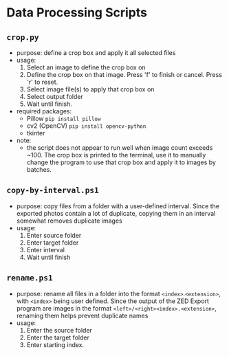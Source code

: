 # Data Processing Scripts

## `crop.py`

- purpose: define a crop box and apply it all selected files
- usage:
    1. Select an image to define the crop box on
    2. Define the crop box on that image. Press 'f' to finish or cancel. Press 'r' to reset.
    3. Select image file(s) to apply that crop box on
    4. Select output folder
    5. Wait until finish.
- required packages:
    - Pillow `pip install pillow`
    - cv2 (OpenCV) `pip install opencv-python`
    - tkinter
- note:
    - the script does not appear to run well when image count exceeds ~100. The crop box is printed to the terminal, use it to manually change the program to use that crop box and apply it to images by batches.

## `copy-by-interval.ps1`

- purpose: copy files from a folder with a user-defined interval. Since the exported photos contain a lot of duplicate, copying them in an interval somewhat removes duplicate images
- usage:
    1. Enter source folder
    2. Enter target folder
    3. Enter interval
    4. Wait until finish

## `rename.ps1`

- purpose: rename all files in a folder into the format `<index>`.`<extension>`, with `<index>` being user defined. Since the output of the ZED Export program are images in the format `<left>/<right><index>.<extension>`, renaming them helps prevent duplicate names
- usage:
    1. Enter the source folder
    2. Enter the target folder
    3. Enter starting index.